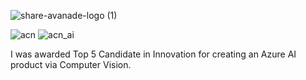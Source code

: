 ![share-avanade-logo (1)](https://user-images.githubusercontent.com/19508013/165677592-ae738a6c-6d57-41cb-9d78-340556ebefa2.jpg)

![acn](https://user-images.githubusercontent.com/19508013/172679748-db2fcd08-997c-4405-bba5-18d679cfb653.png)
![acn_ai](https://user-images.githubusercontent.com/19508013/172679773-7b8649cb-1e6b-4c57-88cb-5c4c89ea175b.png)

 I was awarded Top 5 Candidate in Innovation for creating an Azure AI product via Computer Vision.
